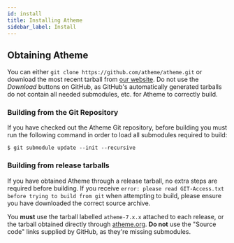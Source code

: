 ```yaml
---
id: install
title: Installing Atheme
sidebar_label: Install
---
```


## Obtaining Atheme

You can either `git clone https://github.com/atheme/atheme.git` or download the most recent tarball from [our website](https://atheme.org). Do not use the _Download_ buttons on GitHub, as GitHub's automatically generated tarballs do not contain all needed submodules, etc. for Atheme to correctly build.

### Building from the Git Repository

If you have checked out the Atheme Git repository, before building you must run the following command in order to load all submodules required to build:

```
$ git submodule update --init --recursive
```

### Building from release tarballs

If you have obtained Atheme through a release tarball, no extra steps are required before building. If you receive `error: please read GIT-Access.txt before trying to build from git` when attempting to build, please ensure you have downloaded the correct source archive.

You **must** use the tarball labelled `atheme-7.x.x` attached to each release, or the tarball obtained directly through [atheme.org](https://atheme.org). **Do not** use the "Source code" links supplied by GitHub, as they're missing submodules.


